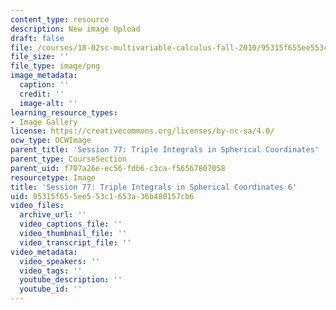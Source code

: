 ```yaml
---
content_type: resource
description: New image Upload
draft: false
file: /courses/18-02sc-multivariable-calculus-fall-2010/95315f655ee553c1653a36b480157cb6_MIT18_02SC_L26Brds_11.png
file_size: ''
file_type: image/png
image_metadata:
  caption: ''
  credit: ''
  image-alt: ''
learning_resource_types:
- Image Gallery
license: https://creativecommons.org/licenses/by-nc-sa/4.0/
ocw_type: OCWImage
parent_title: 'Session 77: Triple Integrals in Spherical Coordinates'
parent_type: CourseSection
parent_uid: f707a26e-ec56-fdb6-c3ca-f56567807058
resourcetype: Image
title: 'Session 77: Triple Integrals in Spherical Coordinates 6'
uid: 95315f65-5ee5-53c1-653a-36b480157cb6
video_files:
  archive_url: ''
  video_captions_file: ''
  video_thumbnail_file: ''
  video_transcript_file: ''
video_metadata:
  video_speakers: ''
  video_tags: ''
  youtube_description: ''
  youtube_id: ''
---
```

